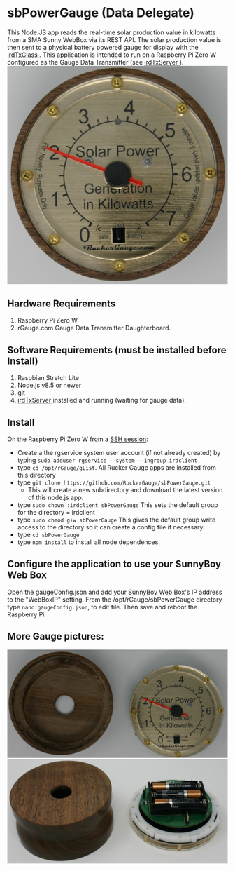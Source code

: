 # sbPowerGauge (Data Delegate)
This Node.JS app reads the real-time solar production value in kilowatts from a SMA Sunny WebBox via its REST API.  The solar production value is then sent to a physical battery powered gauge for display with the [irdTxClass ]( https://github.com/RuckerGauge/irdTxClass).  This application is intended to run on a Raspberry Pi Zero W configured as the Gauge Data Transmitter (see [irdTxServer ]( https://github.com/RuckerGauge/irdTxServer)).   
![pic of Power Gauge](/pics/solarPowerGauge.png)
## Hardware Requirements
1. Raspberry Pi Zero W
1. rGauge.com Gauge Data Transmitter Daughterboard.
## Software Requirements (must be installed before Install)
1. Raspbian Stretch Lite
2. Node.js v8.5 or newer
3. git
4. [irdTxServer ]( https://github.com/RuckerGauge/irdTxServer) installed and running (waiting for gauge data).
## Install
On the Raspberry Pi Zero W from a [SSH session](https://www.raspberrypi.org/magpi/ssh-remote-control-raspberry-pi/):  
* Create a the rgservice system user account (if not already created) by typing `sudo adduser rgservice --system --ingroup irdclient`
* type `cd /opt/rGauge/gList`.  All Rucker Gauge apps are installed from this directory
* type `git clone https://github.com/RuckerGauge/sbPowerGauge.git`
  * This will create a new subdirectory and download the latest version of this node.js app.
* type `sudo chown :irdclient sbPowerGauge`  This sets the default group for the directory = irdclient
* type `sudo chmod g+w sbPowerGauge` This gives the default group write access to the directory so it can create a config file if necessary. 
* type `cd sbPowerGauge`
* type `npm install` to install all node dependences.

## Configure the application to use your SunnyBoy Web Box
Open the gaugeConfig.json and add your SunnyBoy Web Box's IP address to the "WebBoxIP" setting.
From the /opt/rGauge/sbPowerGauge directory type `nano gaugeConfig.json`, to edit file. Then save and reboot the Raspberry Pi.

## More Gauge pictures:
![pic of Power Gauge](/pics/solarPowerGaugeOpenTop.png)
![pic of Power Gauge](/pics/solarPowerGaugeOpenBottom.png)
